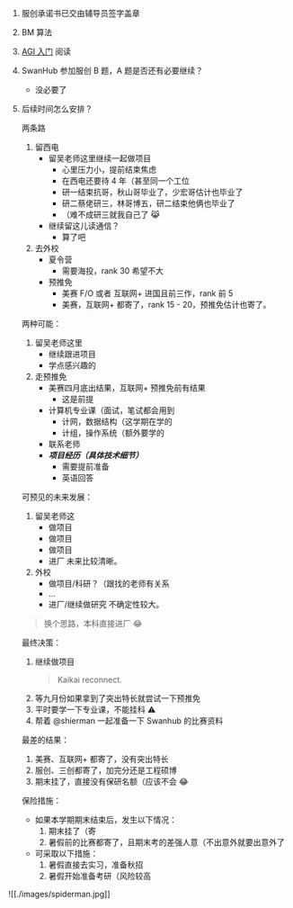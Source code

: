 1. 服创承诺书已交由辅导员签字盖章
2. BM 算法
3. [AGI 入门](https://waytoagi.feishu.cn/wiki/F8OMwrI3TisTPokQAJHcMG2knBh) 阅读
4. SwanHub 参加服创 B 题，A 题是否还有必要继续？
	+ 没必要了
5. 后续时间怎么安排？

	两条路
	1. 留西电
		+ 留吴老师这里继续一起做项目
			+ 心里压力小，提前结束焦虑
			+ 在西电还要待 4 年（甚至同一个工位
			+ 研一结束抗哥，秋山哥毕业了，少宏哥估计也毕业了
			+ 研二蔡佬研三，林哥博五，研二结束他俩也毕业了
			+ （难不成研三就我自己了 😹
		+ 继续留这儿读通信？
			+ 算了吧
	1. 去外校
		+ 夏令营
			+ 需要海投，rank 30 希望不大
		+ 预推免
			+ 美赛 F/O 或者 互联网+ 进国且前三作，rank 前 5
			+ 美赛，互联网+ 都寄了，rank 15 - 20，预推免估计也寄了。

	两种可能：
	1. 留吴老师这里
		+ 继续跟进项目
		+ 学点感兴趣的
	1. 走预推免
		+ 美赛四月底出结果，互联网+ 预推免前有结果
			+ 这是前提
		+ 计算机专业课（面试，笔试都会用到
			+ 计网，数据结构（这学期在学的
			+ 计组，操作系统（额外要学的
		+ 联系老师
		+ ***项目经历（具体技术细节）***
			+ 需要提前准备
			+ 英语回答

	可预见的未来发展：
	1. 留吴老师这
		+ 做项目
		+ 做项目
		+ 做项目
		+ 进厂
		未来比较清晰。
	1. 外校
		+ 做项目/科研？（跟找的老师有关系
		+ ...
		+ 进厂/继续做研究
		不确定性较大。
	> 换个思路，本科直接进厂 😂

	最终决策：
	1. 继续做项目
		> Kaikai reconnect.
	1. 等九月份如果拿到了突出特长就尝试一下预推免
	1. 平时要学一下专业课，不能挂科 ⚠
	1. 帮着 @shierman 一起准备一下 Swanhub 的比赛资料

	最差的结果：
	1. 美赛、互联网+ 都寄了，没有突出特长
	2. 服创、三创都寄了，加完分还是工程硕博
	3. 期末挂了，直接没有保研名额（应该不会 😂

	保险措施：
	+ 如果本学期期末结束后，发生以下情况：
		1. 期末挂了（寄
		2. 暑假前的比赛都寄了，且期末考的差强人意（不出意外就要出意外了
	+ 可采取以下措施：
		1. 暑假直接去实习，准备秋招
		2. 暑假开始准备考研（风险较高


![[./images/spiderman.jpg]]